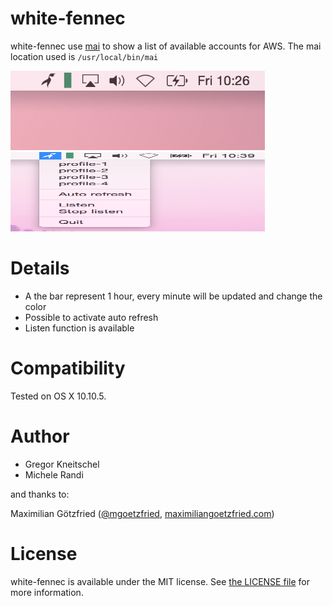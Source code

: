 # white-fennec

white-fennec use [mai](https://github.com/zalando-stups/mai) to show a list of available accounts for AWS.
The mai location used is `/usr/local/bin/mai`

<img src=images/white-fennec.png width=407 height=127 alt="Screenshot of white-fennec"/>
<img src=images/white-fennec-list.png width=407 height=127 alt="Screenshot of white-fennec-list"/>

# Details

* A the bar represent 1 hour, every minute will be updated and change the color
* Possible to activate auto refresh
* Listen function is available

# Compatibility

Tested on OS X 10.10.5.

# Author

* Gregor Kneitschel
* Michele Randi

and thanks to:

Maximilian Götzfried ([@mgoetzfried](https://twitter.com/mgoetzfried), [maximiliangoetzfried.com](http://www.maximiliangoetzfried.com))

# License

white-fennec is available under the MIT license. See [the LICENSE file](./LICENSE.txt) for more information.

